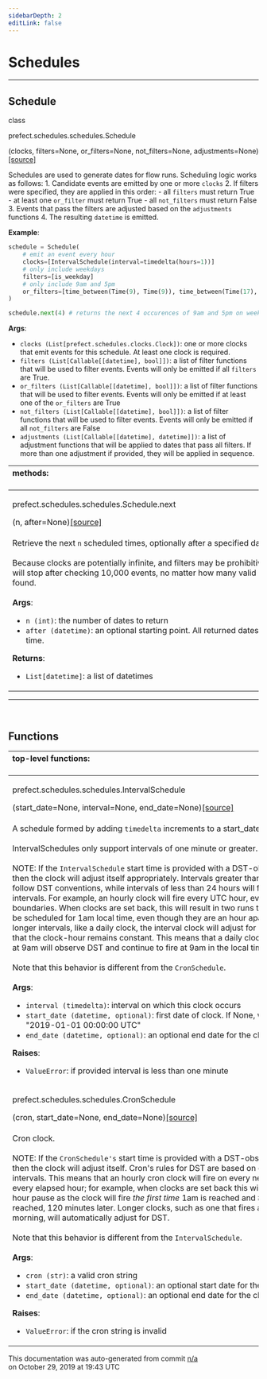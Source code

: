 ```yaml
---
sidebarDepth: 2
editLink: false
---
```

# Schedules
---
 ## Schedule
 <div class='class-sig' id='prefect-schedules-schedules-schedule'><p class="prefect-sig">class </p><p class="prefect-class">prefect.schedules.schedules.Schedule</p>(clocks, filters=None, or_filters=None, not_filters=None, adjustments=None)<span class="source"><a href="https://github.com/PrefectHQ/prefect/blob/master/src/prefect/schedules/schedules.py#L13">[source]</a></span></div>

Schedules are used to generate dates for flow runs. Scheduling logic works as follows:     1. Candidate events are emitted by one or more `clocks`     2. If filters were specified, they are applied in this order:         - all `filters` must return True         - at least one `or_filter` must return True         - all `not_filters` must return False     3. Events that pass the filters are adjusted based on the `adjustments` functions     4. The resulting `datetime` is emitted.

**Example**:


```python
schedule = Schedule(
    # emit an event every hour
    clocks=[IntervalSchedule(interval=timedelta(hours=1))]
    # only include weekdays
    filters=[is_weekday]
    # only include 9am and 5pm
    or_filters=[time_between(Time(9), Time(9)), time_between(Time(17), Time(17))]
)

schedule.next(4) # returns the next 4 occurences of 9am and 5pm on weekdays

```

**Args**:     <ul class="args"><li class="args">`clocks (List[prefect.schedules.clocks.Clock])`: one or more clocks that emit events         for this schedule. At least one clock is required.     </li><li class="args">`filters (List[Callable[[datetime], bool]])`: a list of filter functions that will be         used to filter events. Events will only be emitted if all `filters` are True.     </li><li class="args">`or_filters (List[Callable[[datetime], bool]])`: a list of filter functions that         will be used to filter events. Events will only be emitted if at least one of the         `or_filters` are True     </li><li class="args">`not_filters (List[Callable[[datetime], bool]])`: a list of filter functions that         will be used to filter events. Events will only be emitted if all `not_filters` are         False     </li><li class="args">`adjustments (List[Callable[[datetime], datetime]])`: a list of adjustment functions         that will be applied to dates that pass all filters. If more than one adjustment         if provided, they will be applied in sequence.</li></ul>

|methods: &nbsp;&nbsp;&nbsp;&nbsp;&nbsp;&nbsp;&nbsp;&nbsp;&nbsp;&nbsp;&nbsp;&nbsp;&nbsp;&nbsp;&nbsp;&nbsp;&nbsp;&nbsp;&nbsp;&nbsp;&nbsp;&nbsp;&nbsp;&nbsp;&nbsp;&nbsp;&nbsp;&nbsp;&nbsp;&nbsp;&nbsp;&nbsp;&nbsp;&nbsp;&nbsp;&nbsp;&nbsp;&nbsp;&nbsp;&nbsp;&nbsp;&nbsp;&nbsp;&nbsp;&nbsp;&nbsp;&nbsp;&nbsp;&nbsp;&nbsp;&nbsp;&nbsp;&nbsp;&nbsp;&nbsp;&nbsp;&nbsp;&nbsp;&nbsp;&nbsp;&nbsp;&nbsp;&nbsp;&nbsp;&nbsp;&nbsp;&nbsp;&nbsp;&nbsp;&nbsp;&nbsp;&nbsp;&nbsp;&nbsp;&nbsp;&nbsp;&nbsp;&nbsp;&nbsp;&nbsp;&nbsp;&nbsp;&nbsp;&nbsp;&nbsp;&nbsp;&nbsp;&nbsp;&nbsp;&nbsp;&nbsp;&nbsp;&nbsp;&nbsp;&nbsp;&nbsp;&nbsp;&nbsp;&nbsp;&nbsp;&nbsp;&nbsp;&nbsp;&nbsp;&nbsp;&nbsp;&nbsp;&nbsp;&nbsp;&nbsp;&nbsp;&nbsp;&nbsp;&nbsp;&nbsp;&nbsp;&nbsp;&nbsp;&nbsp;&nbsp;&nbsp;&nbsp;&nbsp;&nbsp;&nbsp;&nbsp;&nbsp;&nbsp;&nbsp;&nbsp;&nbsp;&nbsp;&nbsp;&nbsp;&nbsp;&nbsp;&nbsp;&nbsp;&nbsp;&nbsp;&nbsp;&nbsp;&nbsp;&nbsp;&nbsp;&nbsp;&nbsp;&nbsp;&nbsp;&nbsp;|
|:----|
 | <div class='method-sig' id='prefect-schedules-schedules-schedule-next'><p class="prefect-class">prefect.schedules.schedules.Schedule.next</p>(n, after=None)<span class="source"><a href="https://github.com/PrefectHQ/prefect/blob/master/src/prefect/schedules/schedules.py#L79">[source]</a></span></div>
<p class="methods">Retrieve the next `n` scheduled times, optionally after a specified date.<br><br>Because clocks are potentially infinite, and filters may be prohibitive, this operation will stop after checking 10,000 events, no matter how many valid dates have been found.<br><br>**Args**:     <ul class="args"><li class="args">`n (int)`: the number of dates to return     </li><li class="args">`after (datetime)`: an optional starting point. All returned dates will be after this         time.</li></ul>**Returns**:     <ul class="args"><li class="args">`List[datetime]`: a list of datetimes</li></ul></p>|

---
<br>


## Functions
|top-level functions: &nbsp;&nbsp;&nbsp;&nbsp;&nbsp;&nbsp;&nbsp;&nbsp;&nbsp;&nbsp;&nbsp;&nbsp;&nbsp;&nbsp;&nbsp;&nbsp;&nbsp;&nbsp;&nbsp;&nbsp;&nbsp;&nbsp;&nbsp;&nbsp;&nbsp;&nbsp;&nbsp;&nbsp;&nbsp;&nbsp;&nbsp;&nbsp;&nbsp;&nbsp;&nbsp;&nbsp;&nbsp;&nbsp;&nbsp;&nbsp;&nbsp;&nbsp;&nbsp;&nbsp;&nbsp;&nbsp;&nbsp;&nbsp;&nbsp;&nbsp;&nbsp;&nbsp;&nbsp;&nbsp;&nbsp;&nbsp;&nbsp;&nbsp;&nbsp;&nbsp;&nbsp;&nbsp;&nbsp;&nbsp;&nbsp;&nbsp;&nbsp;&nbsp;&nbsp;&nbsp;&nbsp;&nbsp;&nbsp;&nbsp;&nbsp;&nbsp;&nbsp;&nbsp;&nbsp;&nbsp;&nbsp;&nbsp;&nbsp;&nbsp;&nbsp;&nbsp;&nbsp;&nbsp;&nbsp;&nbsp;&nbsp;&nbsp;&nbsp;&nbsp;&nbsp;&nbsp;&nbsp;&nbsp;&nbsp;&nbsp;&nbsp;&nbsp;&nbsp;&nbsp;&nbsp;&nbsp;&nbsp;&nbsp;&nbsp;&nbsp;&nbsp;&nbsp;&nbsp;&nbsp;&nbsp;&nbsp;&nbsp;&nbsp;&nbsp;&nbsp;&nbsp;&nbsp;&nbsp;&nbsp;&nbsp;&nbsp;&nbsp;&nbsp;&nbsp;&nbsp;&nbsp;&nbsp;&nbsp;&nbsp;&nbsp;&nbsp;&nbsp;&nbsp;&nbsp;&nbsp;&nbsp;&nbsp;&nbsp;&nbsp;&nbsp;&nbsp;&nbsp;&nbsp;&nbsp;&nbsp;|
|:----|
 | <div class='method-sig' id='prefect-schedules-schedules-intervalschedule'><p class="prefect-class">prefect.schedules.schedules.IntervalSchedule</p>(start_date=None, interval=None, end_date=None)<span class="source"><a href="https://github.com/PrefectHQ/prefect/blob/master/src/prefect/schedules/schedules.py#L181">[source]</a></span></div>
<p class="methods">A schedule formed by adding `timedelta` increments to a start_date.<br><br>IntervalSchedules only support intervals of one minute or greater.<br><br>NOTE: If the `IntervalSchedule` start time is provided with a DST-observing timezone, then the clock will adjust itself appropriately. Intervals greater than 24 hours will follow DST conventions, while intervals of less than 24 hours will follow UTC intervals. For example, an hourly clock will fire every UTC hour, even across DST boundaries. When clocks are set back, this will result in two runs that *appear* to both be scheduled for 1am local time, even though they are an hour apart in UTC time. For longer intervals, like a daily clock, the interval clock will adjust for DST boundaries so that the clock-hour remains constant. This means that a daily clock that always fires at 9am will observe DST and continue to fire at 9am in the local time zone.<br><br>Note that this behavior is different from the `CronSchedule`.<br><br>**Args**:     <ul class="args"><li class="args">`interval (timedelta)`: interval on which this clock occurs     </li><li class="args">`start_date (datetime, optional)`: first date of clock. If None, will be set to         "2019-01-01 00:00:00 UTC"     </li><li class="args">`end_date (datetime, optional)`: an optional end date for the clock</li></ul>**Raises**:     <ul class="args"><li class="args">`ValueError`: if provided interval is less than one minute</li></ul></p>|
 | <div class='method-sig' id='prefect-schedules-schedules-cronschedule'><p class="prefect-class">prefect.schedules.schedules.CronSchedule</p>(cron, start_date=None, end_date=None)<span class="source"><a href="https://github.com/PrefectHQ/prefect/blob/master/src/prefect/schedules/schedules.py#L222">[source]</a></span></div>
<p class="methods">Cron clock.<br><br>NOTE: If the `CronSchedule's` start time is provided with a DST-observing timezone, then the clock will adjust itself. Cron's rules for DST are based on clock times, not intervals. This means that an hourly cron clock will fire on every new clock hour, not every elapsed hour; for example, when clocks are set back this will result in a two-hour pause as the clock will fire *the first time* 1am is reached and *the first time* 2am is reached, 120 minutes later. Longer clocks, such as one that fires at 9am every morning, will automatically adjust for DST.<br><br>Note that this behavior is different from the `IntervalSchedule`.<br><br>**Args**:     <ul class="args"><li class="args">`cron (str)`: a valid cron string     </li><li class="args">`start_date (datetime, optional)`: an optional start date for the clock     </li><li class="args">`end_date (datetime, optional)`: an optional end date for the clock</li></ul>**Raises**:     <ul class="args"><li class="args">`ValueError`: if the cron string is invalid</li></ul></p>|

<p class="auto-gen">This documentation was auto-generated from commit <a href='https://github.com/PrefectHQ/prefect/commit/n/a'>n/a</a> </br>on October 29, 2019 at 19:43 UTC</p>